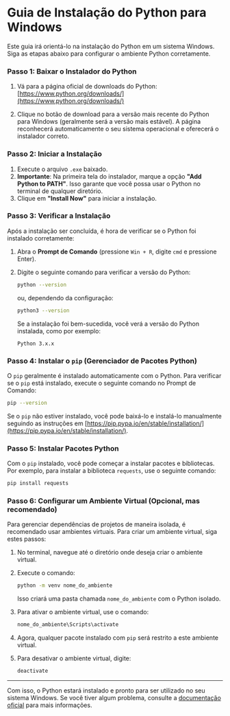 
# Guia de Instalação do Python para Windows

Este guia irá orientá-lo na instalação do Python em um sistema Windows. Siga as etapas abaixo para configurar o ambiente Python corretamente.

### Passo 1: Baixar o Instalador do Python

1. Vá para a página oficial de downloads do Python:  
   [https://www.python.org/downloads/](https://www.python.org/downloads/)

2. Clique no botão de download para a versão mais recente do Python para Windows (geralmente será a versão mais estável). A página reconhecerá automaticamente o seu sistema operacional e oferecerá o instalador correto.

### Passo 2: Iniciar a Instalação

1. Execute o arquivo `.exe` baixado.
2. **Importante**: Na primeira tela do instalador, marque a opção **"Add Python to PATH"**. Isso garante que você possa usar o Python no terminal de qualquer diretório.
3. Clique em **"Install Now"** para iniciar a instalação.

### Passo 3: Verificar a Instalação

Após a instalação ser concluída, é hora de verificar se o Python foi instalado corretamente:

1. Abra o **Prompt de Comando** (pressione `Win + R`, digite `cmd` e pressione Enter).
2. Digite o seguinte comando para verificar a versão do Python:
   ```sh
   python --version
   ```
   ou, dependendo da configuração:
   ```sh
   python3 --version
   ```

   Se a instalação foi bem-sucedida, você verá a versão do Python instalada, como por exemplo:
   ```
   Python 3.x.x
   ```

### Passo 4: Instalar o `pip` (Gerenciador de Pacotes Python)

O `pip` geralmente é instalado automaticamente com o Python. Para verificar se o `pip` está instalado, execute o seguinte comando no Prompt de Comando:

```sh
pip --version
```

Se o `pip` não estiver instalado, você pode baixá-lo e instalá-lo manualmente seguindo as instruções em [https://pip.pypa.io/en/stable/installation/](https://pip.pypa.io/en/stable/installation/).

### Passo 5: Instalar Pacotes Python

Com o `pip` instalado, você pode começar a instalar pacotes e bibliotecas. Por exemplo, para instalar a biblioteca `requests`, use o seguinte comando:

```sh
pip install requests
```

### Passo 6: Configurar um Ambiente Virtual (Opcional, mas recomendado)

Para gerenciar dependências de projetos de maneira isolada, é recomendado usar ambientes virtuais. Para criar um ambiente virtual, siga estes passos:

1. No terminal, navegue até o diretório onde deseja criar o ambiente virtual.
2. Execute o comando:
   ```sh
   python -m venv nome_do_ambiente
   ```
   Isso criará uma pasta chamada `nome_do_ambiente` com o Python isolado.

3. Para ativar o ambiente virtual, use o comando:
   ```sh
   nome_do_ambiente\Scripts\activate
   ```

4. Agora, qualquer pacote instalado com `pip` será restrito a este ambiente virtual.

5. Para desativar o ambiente virtual, digite:
   ```sh
   deactivate
   ```

---

Com isso, o Python estará instalado e pronto para ser utilizado no seu sistema Windows. Se você tiver algum problema, consulte a [documentação oficial](https://docs.python.org/3/) para mais informações.

